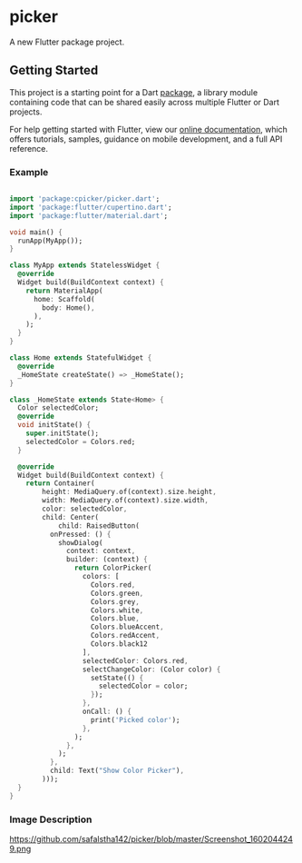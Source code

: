 # picker

A new Flutter package project.

## Getting Started

This project is a starting point for a Dart
[package](https://flutter.dev/developing-packages/),
a library module containing code that can be shared easily across
multiple Flutter or Dart projects.

For help getting started with Flutter, view our 
[online documentation](https://flutter.dev/docs), which offers tutorials, 
samples, guidance on mobile development, and a full API reference.
### Example

```dart

import 'package:cpicker/picker.dart';
import 'package:flutter/cupertino.dart';
import 'package:flutter/material.dart';

void main() {
  runApp(MyApp());
}

class MyApp extends StatelessWidget {
  @override
  Widget build(BuildContext context) {
    return MaterialApp(
      home: Scaffold(
        body: Home(),
      ),
    );
  }
}

class Home extends StatefulWidget {
  @override
  _HomeState createState() => _HomeState();
}

class _HomeState extends State<Home> {
  Color selectedColor;
  @override
  void initState() {
    super.initState();
    selectedColor = Colors.red;
  }

  @override
  Widget build(BuildContext context) {
    return Container(
        height: MediaQuery.of(context).size.height,
        width: MediaQuery.of(context).size.width,
        color: selectedColor,
        child: Center(
            child: RaisedButton(
          onPressed: () {
            showDialog(
              context: context,
              builder: (context) {
                return ColorPicker(
                  colors: [
                    Colors.red,
                    Colors.green,
                    Colors.grey,
                    Colors.white,
                    Colors.blue,
                    Colors.blueAccent,
                    Colors.redAccent,
                    Colors.black12
                  ],
                  selectedColor: Colors.red,
                  selectChangeColor: (Color color) {
                    setState(() {
                      selectedColor = color;
                    });
                  },
                  onCall: () {
                    print('Picked color');
                  },
                );
              },
            );
          },
          child: Text("Show Color Picker"),
        )));
  }
}
```

### Image Description
https://github.com/safalstha142/picker/blob/master/Screenshot_1602044249.png



